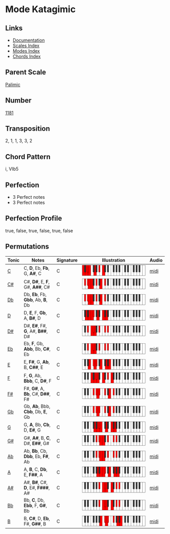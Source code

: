 # Mode Katagimic

## Links

- [Documentation](README.md)
- [Scales Index](Scales.md)
- [Modes Index](Modes.md)
- [Chords Index](Chords.md)

## Parent Scale

[Palimic](ScalePalimic.md)

## Number

[1181](https://ianring.com/musictheory/scales/1181)

## Transposition

2, 1, 1, 3, 3, 2

## Chord Pattern

i, VIb5

## Perfection

- 3 Perfect notes
- 3 Perfect notes

## Perfection Profile

true, false, true, false, true, false

## Permutations

| Tonic | Notes | Signature | Illustration | Audio |
|-------|-------|-----------|--------------|-------|
| [C](ModeCNaturalKatagimic.md) | C, **D**, Eb, **Fb**, G, **A#**, C | C | ![CNaturalKatagimic](ModeCNaturalKatagimic.png) | [midi](https://github.com/edipermadi/music/blob/main/docs/ModeCNaturalKatagimic.mid?raw=true) |
| [C#](ModeCSharpKatagimic.md) | C#, **D#**, E, **F**, G#, **A##**, C# | C | ![CSharpKatagimic](ModeCSharpKatagimic.png) | [midi](https://github.com/edipermadi/music/blob/main/docs/ModeCSharpKatagimic.mid?raw=true) |
| [Db](ModeDFlatKatagimic.md) | Db, **Eb**, Fb, **Gbb**, Ab, **B**, Db | C | ![DFlatKatagimic](ModeDFlatKatagimic.png) | [midi](https://github.com/edipermadi/music/blob/main/docs/ModeDFlatKatagimic.mid?raw=true) |
| [D](ModeDNaturalKatagimic.md) | D, **E**, F, **Gb**, A, **B#**, D | C | ![DNaturalKatagimic](ModeDNaturalKatagimic.png) | [midi](https://github.com/edipermadi/music/blob/main/docs/ModeDNaturalKatagimic.mid?raw=true) |
| [D#](ModeDSharpKatagimic.md) | D#, **E#**, F#, **G**, A#, **B##**, D# | C | ![DSharpKatagimic](ModeDSharpKatagimic.png) | [midi](https://github.com/edipermadi/music/blob/main/docs/ModeDSharpKatagimic.mid?raw=true) |
| [Eb](ModeEFlatKatagimic.md) | Eb, **F**, Gb, **Abb**, Bb, **C#**, Eb | C | ![EFlatKatagimic](ModeEFlatKatagimic.png) | [midi](https://github.com/edipermadi/music/blob/main/docs/ModeEFlatKatagimic.mid?raw=true) |
| [E](ModeENaturalKatagimic.md) | E, **F#**, G, **Ab**, B, **C##**, E | C | ![ENaturalKatagimic](ModeENaturalKatagimic.png) | [midi](https://github.com/edipermadi/music/blob/main/docs/ModeENaturalKatagimic.mid?raw=true) |
| [F](ModeFNaturalKatagimic.md) | F, **G**, Ab, **Bbb**, C, **D#**, F | C | ![FNaturalKatagimic](ModeFNaturalKatagimic.png) | [midi](https://github.com/edipermadi/music/blob/main/docs/ModeFNaturalKatagimic.mid?raw=true) |
| [F#](ModeFSharpKatagimic.md) | F#, **G#**, A, **Bb**, C#, **D##**, F# | C | ![FSharpKatagimic](ModeFSharpKatagimic.png) | [midi](https://github.com/edipermadi/music/blob/main/docs/ModeFSharpKatagimic.mid?raw=true) |
| [Gb](ModeGFlatKatagimic.md) | Gb, **Ab**, Bbb, **Cbb**, Db, **E**, Gb | C | ![GFlatKatagimic](ModeGFlatKatagimic.png) | [midi](https://github.com/edipermadi/music/blob/main/docs/ModeGFlatKatagimic.mid?raw=true) |
| [G](ModeGNaturalKatagimic.md) | G, **A**, Bb, **Cb**, D, **E#**, G | C | ![GNaturalKatagimic](ModeGNaturalKatagimic.png) | [midi](https://github.com/edipermadi/music/blob/main/docs/ModeGNaturalKatagimic.mid?raw=true) |
| [G#](ModeGSharpKatagimic.md) | G#, **A#**, B, **C**, D#, **E##**, G# | C | ![GSharpKatagimic](ModeGSharpKatagimic.png) | [midi](https://github.com/edipermadi/music/blob/main/docs/ModeGSharpKatagimic.mid?raw=true) |
| [Ab](ModeAFlatKatagimic.md) | Ab, **Bb**, Cb, **Dbb**, Eb, **F#**, Ab | C | ![AFlatKatagimic](ModeAFlatKatagimic.png) | [midi](https://github.com/edipermadi/music/blob/main/docs/ModeAFlatKatagimic.mid?raw=true) |
| [A](ModeANaturalKatagimic.md) | A, **B**, C, **Db**, E, **F##**, A | C | ![ANaturalKatagimic](ModeANaturalKatagimic.png) | [midi](https://github.com/edipermadi/music/blob/main/docs/ModeANaturalKatagimic.mid?raw=true) |
| [A#](ModeASharpKatagimic.md) | A#, **B#**, C#, **D**, E#, **F###**, A# | C | ![ASharpKatagimic](ModeASharpKatagimic.png) | [midi](https://github.com/edipermadi/music/blob/main/docs/ModeASharpKatagimic.mid?raw=true) |
| [Bb](ModeBFlatKatagimic.md) | Bb, **C**, Db, **Ebb**, F, **G#**, Bb | C | ![BFlatKatagimic](ModeBFlatKatagimic.png) | [midi](https://github.com/edipermadi/music/blob/main/docs/ModeBFlatKatagimic.mid?raw=true) |
| [B](ModeBNaturalKatagimic.md) | B, **C#**, D, **Eb**, F#, **G##**, B | C | ![BNaturalKatagimic](ModeBNaturalKatagimic.png) | [midi](https://github.com/edipermadi/music/blob/main/docs/ModeBNaturalKatagimic.mid?raw=true) |
